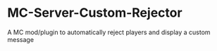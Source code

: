 # MC-Server-Custom-Rejector
A MC mod/plugin to automatically reject players and display a custom message
